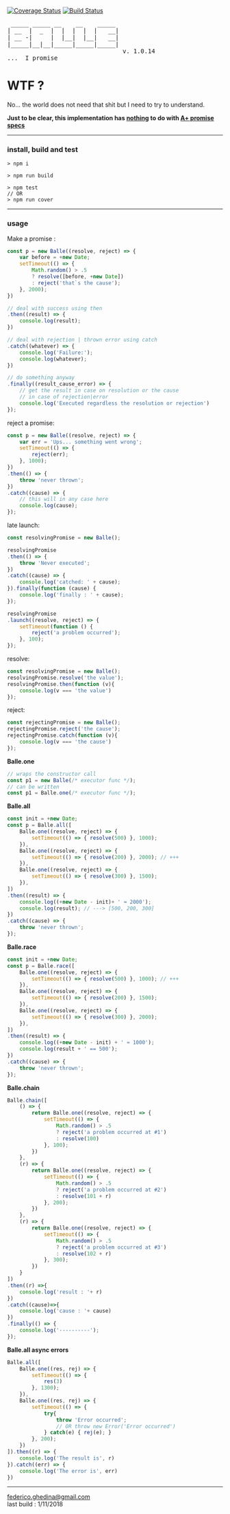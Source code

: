[![Coverage Status](https://coveralls.io/repos/github/fedeghe/balle/badge.svg?branch=master)](https://coveralls.io/github/fedeghe/balle?branch=master)
[![Build Status](https://travis-ci.org/fedeghe/balle.svg?branch=master)](https://travis-ci.org/fedeghe/balle)

<pre>
 _____ _____ __    __    _____
| __  |  _  |  |  |  |  |   __|
| __ -|     |  |__|  |__|   __|
|_____|__|__|_____|_____|_____|
                                v. 1.0.14
...  I promise 
</pre>


# WTF ?
No... the world does not need that shit but I need to try to understand.

**Just to be clear, this implementation has <u>nothing</u> to do with [A+ promise specs](https://promisesaplus.com/)**

---

### install, build and test

```
> npm i

> npm run build

> npm test 
// OR
> npm run cover

```
---

### usage

Make a promise :

``` js
const p = new Balle((resolve, reject) => {
    var before = +new Date;
    setTimeout(() => {
        Math.random() > .5
        ? resolve([before, +new Date])
        : reject('that`s the cause');
    }, 2000);
})

// deal with success using then
.then((result) => {
    console.log(result);
})

// deal with rejection | thrown error using catch
.catch((whatever) => {
    console.log('Failure:');
    console.log(whatever);
})

// do something anyway
.finally((result_cause_error) => {
    // get the result in case on resolution or the cause
    // in case of rejection|error
    console.log('Executed regardless the resolution or rejection')
});
```

reject a promise: 

``` js
const p = new Balle((resolve, reject) => {
    var err = 'Ups... something went wrong';
    setTimeout(() => {
        reject(err);
    }, 1000);
})
.then(() => {
    throw 'never thrown';
})
.catch((cause) => {
    // this will in any case here
    console.log(cause);
});
```

late launch: 

``` js  
const resolvingPromise = new Balle();

resolvingPromise
.then(() => {
    throw 'Never executed';
})
.catch((cause) => {
    console.log('catched: ' + cause);
}).finally(function (cause) {
    console.log('finally : ' + cause);
});

resolvingPromise
.launch((resolve, reject) => {
    setTimeout(function () {
        reject('a problem occurred');
    }, 100);
});
```

resolve:
``` js
const resolvingPromise = new Balle();
resolvingPromise.resolve('the value');
resolvingPromise.then(function (v){
    console.log(v === 'the value')
});
``` 

reject: 
``` js
const rejectingPromise = new Balle();
rejectingPromise.reject('the cause');
rejectingPromise.catch(function (v){
    console.log(v === 'the cause')
});
```




**Balle.one**
``` js
// wraps the constructor call
const p1 = new Balle(/* executor func */);
// can be written
const p1 = Balle.one(/* executor func */);
```

**Balle.all**  
``` js
const init = +new Date;
const p = Balle.all([
    Balle.one((resolve, reject) => {
        setTimeout(() => { resolve(500) }, 1000);
    }),
    Balle.one((resolve, reject) => {
        setTimeout(() => { resolve(200) }, 2000); // +++
    }),
    Balle.one((resolve, reject) => {
        setTimeout(() => { resolve(300) }, 1500);
    }),
])
.then((result) => {
    console.log((+new Date - init)+ ' ≈ 2000');
    console.log(result); // ---> [500, 200, 300]
})
.catch((cause) => {
    throw 'never thrown';
});
```

**Balle.race** 
``` js
const init = +new Date;
const p = Balle.race([
    Balle.one((resolve, reject) => {
        setTimeout(() => { resolve(500) }, 1000); // +++ 
    }),
    Balle.one((resolve, reject) => {
        setTimeout(() => { resolve(200) }, 1500);
    }),
    Balle.one((resolve, reject) => {
        setTimeout(() => { resolve(300) }, 2000);
    }),
])
.then((result) => {
    console.log((+new Date - init) + ' ≈ 1000');
    console.log(result + ' == 500'); 
})
.catch((cause) => {
    throw 'never thrown';
});
```

**Balle.chain** 
``` js
Balle.chain([
    () => {
        return Balle.one((resolve, reject) => {
            setTimeout(() => {
                Math.random() > .5
                ? reject('a problem occurred at #1')
                : resolve(100)
            }, 100);
        })
    },
    (r) => {
        return Balle.one((resolve, reject) => {
            setTimeout(() => {
                Math.random() > .5
                ? reject('a problem occurred at #2')
                : resolve(101 + r)
            }, 200);
        })
    },
    (r) => {
        return Balle.one((resolve, reject) => {
            setTimeout(() => {
                Math.random() > .5
                ? reject('a problem occurred at #3')
                : resolve(102 + r)
            }, 300);
        })
    }
])
.then((r) =>{
    console.log('result : '+ r)
})
.catch((cause)=>{
    console.log('cause : '+ cause)
})
.finally(() => {
    console.log('----------');
});
```

**Balle.all async errors**
``` js
Balle.all([
    Balle.one((res, rej) => {
        setTimeout(() => {
            res(3)
        }, 1300);
    }),
    Balle.one((res, rej) => {
        setTimeout(() => {
            try{
                throw 'Error occurred';
                // OR throw new Error('Error occurred')
            } catch(e) { rej(e); }
        }, 200);
    })
]).then((r) => {
    console.log('The result is', r)
}).catch((err) => {
    console.log('The error is', err)
})
```


---
federico.ghedina@gmail.com  
last build : 1/11/2018
